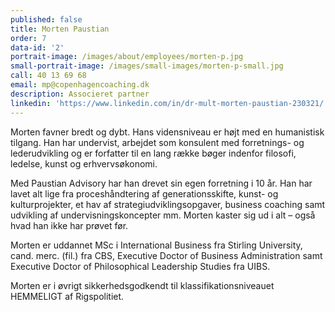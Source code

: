 ```yaml
---
published: false
title: Morten Paustian
order: 7
data-id: '2'
portrait-image: /images/about/employees/morten-p.jpg
small-portrait-image: /images/small-images/morten-p-small.jpg
call: 40 13 69 68
email: mp@copenhagencoaching.dk
description: Associeret partner
linkedin: 'https://www.linkedin.com/in/dr-mult-morten-paustian-230321/'
---
```


Morten favner bredt og dybt. Hans vidensniveau er højt med en humanistisk tilgang. Han har undervist, arbejdet som konsulent med forretnings- og lederudvikling og er forfatter til en lang række bøger indenfor filosofi, ledelse, kunst og erhvervsøkonomi.

Med Paustian Advisory har han drevet sin egen forretning i 10 år. Han har lavet alt lige fra proceshåndtering af generationsskifte, kunst- og kulturprojekter, et hav af strategiudviklingsopgaver, business coaching samt udvikling af undervisningskoncepter mm. Morten kaster sig ud i alt – også hvad han ikke har prøvet før.

Morten er uddannet MSc i International Business fra Stirling University, cand. merc. (fil.) fra CBS, Executive Doctor of Business Administration samt Executive Doctor of Philosophical Leadership Studies fra UIBS.

Morten er i øvrigt sikkerhedsgodkendt til klassifikationsniveauet HEMMELIGT af Rigspolitiet.
